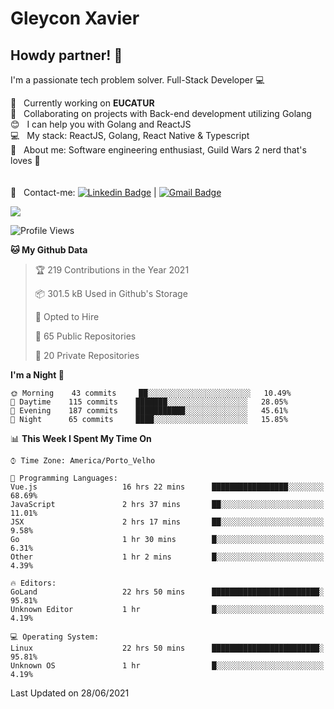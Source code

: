 # Gleycon Xavier

## Howdy partner! 👋

I'm a passionate tech problem solver.
Full-Stack Developer :computer:

 :rocket:  &nbsp; Currently working on **EUCATUR**
 <br/> :purple_heart: &nbsp; Collaborating on projects with Back-end development utilizing Golang
 <br/> :blush: &nbsp; I can help you with Golang and ReactJS
 <br/> :computer: &nbsp; My stack: ReactJS, Golang, React Native & Typescript
 <br/> 💬  &nbsp; About me: Software engineering enthusiast, Guild Wars 2 nerd that's loves :apple:
 <br/>
 <br/>
 <br/> :email: &nbsp; Contact-me: [![Linkedin Badge](https://img.shields.io/badge/-GleyconXavier-blue?style=flat-square&logo=Linkedin&logoColor=white&link=https://www.linkedin.com/in/gleyconxavier/)](https://www.linkedin.com/in/gleyconxavier/) 
| 
[![Gmail Badge](https://img.shields.io/badge/-gleyconxcarlos@gmail.com-c14438?style=flat-square&logo=Gmail&logoColor=white&link=mailto:gleyconxcarlos@gmail.com)](mailto:gleyconxcarlos@gmail.com)

![](https://komarev.com/ghpvc/?username=gleyconxavier)

<!--START_SECTION:waka-->
![Profile Views](http://img.shields.io/badge/Profile%20Views-0-blue)

**🐱 My Github Data** 

> 🏆 219 Contributions in the Year 2021
 > 
> 📦 301.5 kB Used in Github's Storage 
 > 
> 💼 Opted to Hire
 > 
> 📜 65 Public Repositories 
 > 
> 🔑 20 Private Repositories  
 > 
**I'm a Night 🦉** 

```text
🌞 Morning    43 commits     ██░░░░░░░░░░░░░░░░░░░░░░░   10.49% 
🌆 Daytime    115 commits    ███████░░░░░░░░░░░░░░░░░░   28.05% 
🌃 Evening    187 commits    ███████████░░░░░░░░░░░░░░   45.61% 
🌙 Night      65 commits     ████░░░░░░░░░░░░░░░░░░░░░   15.85%

```


📊 **This Week I Spent My Time On** 

```text
⌚︎ Time Zone: America/Porto_Velho

💬 Programming Languages: 
Vue.js                   16 hrs 22 mins      █████████████████░░░░░░░░   68.69% 
JavaScript               2 hrs 37 mins       ██░░░░░░░░░░░░░░░░░░░░░░░   11.01% 
JSX                      2 hrs 17 mins       ██░░░░░░░░░░░░░░░░░░░░░░░   9.58% 
Go                       1 hr 30 mins        █░░░░░░░░░░░░░░░░░░░░░░░░   6.31% 
Other                    1 hr 2 mins         █░░░░░░░░░░░░░░░░░░░░░░░░   4.39%

🔥 Editors: 
GoLand                   22 hrs 50 mins      ████████████████████████░   95.81% 
Unknown Editor           1 hr                █░░░░░░░░░░░░░░░░░░░░░░░░   4.19%

💻 Operating System: 
Linux                    22 hrs 50 mins      ████████████████████████░   95.81% 
Unknown OS               1 hr                █░░░░░░░░░░░░░░░░░░░░░░░░   4.19%

```


 Last Updated on 28/06/2021
<!--END_SECTION:waka-->

